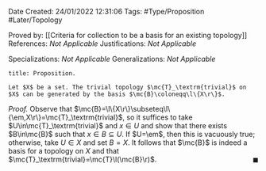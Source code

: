 <div class="topSpace"></div>

Date Created: 24/01/2022 12:31:06
Tags: #Type/Proposition #Later/Topology

Proved by: [[Criteria for collection to be a basis for an existing topology]]
References: <i>Not Applicable</i>
Justifications: <i>Not Applicable</i>

Specializations: <i>Not Applicable</i>
Generalizations: <i>Not Applicable</i>

``` ad-Proposition
title: Proposition.

Let $X$ be a set. The trivial topology $\mc{T}_\textrm{trivial}$ on $X$ can be generated by the basis $\mc{B}\coloneqq\l\{X\r\}$.

```

<i>Proof.</i> Observe that $\mc{B}=\l\{X\r\}\subseteq\l\{\em,X\r\}=\mc{T}_\textrm{trivial}$, so it suffices to take $U\in\mc{T}_\textrm{trivial}$ and $x\in U$ and show that there exists $B\in\mc{B}$ such that $x\in B\subseteq U$. If $U=\em$, then this is vacuously true; otherwise, take $U\in X$ and set $B=X$. It follows that $\mc{B}$ is indeed a basis for a topology on $X$ and that $\mc{T}_\textrm{trivial}=\mc{T}\l(\mc{B}\r)$.<span style="float:right;">$\blacksquare$</span>
